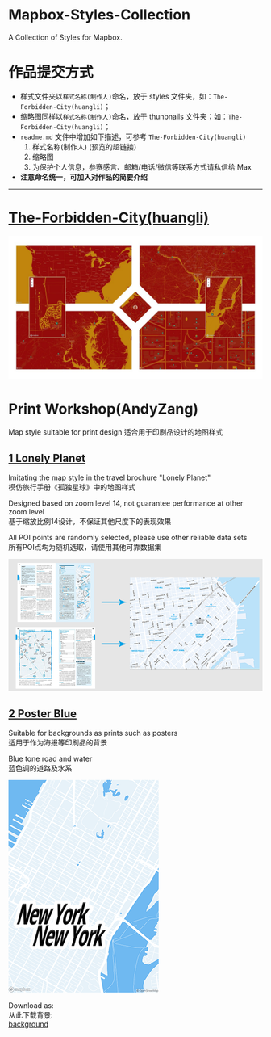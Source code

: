 # Mapbox-Styles-Collection
A Collection of Styles for Mapbox.

# 作品提交方式

* 样式文件夹以`样式名称(制作人)`命名，放于 styles 文件夹，如：`The-Forbidden-City(huangli)`；
* 缩略图同样以`样式名称(制作人)`命名，放于 thunbnails 文件夹；如：`The-Forbidden-City(huangli)`；
* `readme.md` 文件中增加如下描述，可参考 `The-Forbidden-City(huangli)`
  1. 样式名称(制作人) (预览的超链接)
  3. 缩略图
  4. 为保护个人信息，参赛感言、邮箱/电话/微信等联系方式请私信给 Max
* **注意命名统一，可加入对作品的简要介绍**

---

# [The-Forbidden-City(huangli)](https://api.mapbox.com/styles/v1/huanglii/cjqdd4dpg66w12rqyq6joebs9.html?fresh=true&title=true&access_token=pk.eyJ1IjoiaHVhbmdsaWkiLCJhIjoiY2ptbjJsZXRsMHBlNzNsbGIycTk3eWU0biJ9.Pj_8_ER8nD7UQSSeOg4JZA#14.31/39.91525/116.39121)

![The Forbidden City](./thumbnails/The-Forbidden-City(huangli).jpg)


# Print Workshop(AndyZang)
Map style suitable for print design
适合用于印刷品设计的地图样式

## [1 Lonely Planet](https://api.mapbox.com/styles/v1/andyzang-salz/cjr4m2tw12aj82rt8b16z5fo9.html?fresh=true&title=true&access_token=pk.eyJ1IjoiYW5keXphbmctc2FseiIsImEiOiJjamNmMTFnY3YweTdnMzNyd3N0dmJvN3BmIn0.IjY9YwmRWtL8axbT4AzQRg#14/37.7853/-122.39633)
Imitating the map style in the travel brochure "Lonely Planet"  
模仿旅行手册《孤独星球》中的地图样式

Designed based on zoom level 14, not guarantee performance at other zoom level  
基于缩放比例14设计，不保证其他尺度下的表现效果

All POI points are randomly selected, please use other reliable data sets  
所有POI点均为随机选取，请使用其他可靠数据集

![Lonely Planet](./thumbnails/Print_workshop(AndyZang)/1_Print_workshop-Lonely_Planet.png)

## [2 Poster Blue](https://api.mapbox.com/styles/v1/andyzang-salz/cjr4zanuw39ph2spk1htfyyzc.html?fresh=true&title=true&access_token=pk.eyJ1IjoiYW5keXphbmctc2FseiIsImEiOiJjamNmMTFnY3YweTdnMzNyd3N0dmJvN3BmIn0.IjY9YwmRWtL8axbT4AzQRg#12.9/40.75747/-73.98029)
Suitable for backgrounds as prints such as posters  
适用于作为海报等印刷品的背景  

Blue tone road and water  
蓝色调的道路及水系  

![Poster Blue](./thumbnails/Print_workshop(AndyZang)/2_Print_workshop-Poster_Blue.png)

Download as:  
从此下载背景:  
[background](https://api.mapbox.com/styles/v1/andyzang-salz/cjr4zanuw39ph2spk1htfyyzc/static/-73.9794,40.7551,13.25,0,0/595x842?access_token=pk.eyJ1IjoiYW5keXphbmctc2FseiIsImEiOiJjamNmMTFnY3YweTdnMzNyd3N0dmJvN3BmIn0.IjY9YwmRWtL8axbT4AzQRg)
